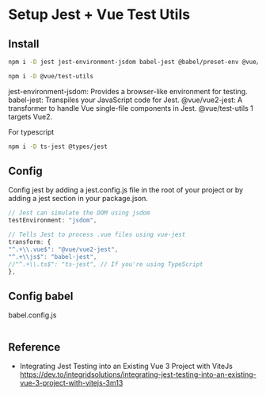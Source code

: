 # Setup Jest + Vue Test Utils

## Install

```sh
npm i -D jest jest-environment-jsdom babel-jest @babel/preset-env @vue/vue2-jest

npm i -D @vue/test-utils
```
jest-environment-jsdom: Provides a browser-like environment for testing.
babel-jest: Transpiles your JavaScript code for Jest.
@vue/vue2-jest: A transformer to handle Vue single-file components in Jest.
@vue/test-utils 1 targets Vue2.

For typescript
```sh
npm i -D ts-jest @types/jest
```
## Config

Config jest by adding a jest.config.js file in the root of your project or by adding a jest section in your package.json.
```js
// Jest can simulate the DOM using jsdom
testEnvironment: "jsdom",

// Tells Jest to process .vue files using vue-jest
transform: {
"^.+\\.vue$": "@vue/vue2-jest",
"^.+\\js$": "babel-jest",
//"^.+\\.ts$": "ts-jest", // If you're using TypeScript
},

```

## Config babel
babel.config.js
```
```

## Reference

- Integrating Jest Testing into an Existing Vue 3 Project with ViteJs
https://dev.to/integridsolutions/integrating-jest-testing-into-an-existing-vue-3-project-with-vitejs-3m13